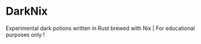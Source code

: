 # DarkNix
Experimental dark potions written in Rust brewed with Nix | For educational purposes only !
